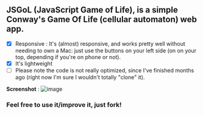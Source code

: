 ## **JSGoL** \(**J**ava**S**cript **G**ame **o**f **L**ife\), is a simple Conway's Game Of Life (cellular automaton) web app.

- [x] Responsive :
      It's (almost) responsive, and works pretty well without needing to own a Mac:
      just use the buttons on your left side (on on your top, depending if you're on phone or not).
- [x] It's lightweight 
- [ ] Please note the code is not really optimized, since I've finished months ago (right now I'm sure I wouldn't totally "clone" it).

**Screenshot** : ![image](https://github.com/Manerr/JSGoL/assets/56446246/6287d8b5-4db0-4b6d-bc54-a4fd1e3c6d06)


### Feel free to use it/improve it, just fork!
